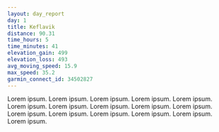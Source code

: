 ```yaml
---
layout: day_report
day: 1
title: Keflavik
distance: 90.31
time_hours: 5
time_minutes: 41
elevation_gain: 499
elevation_loss: 493
avg_moving_speed: 15.9
max_speed: 35.2
garmin_connect_id: 34502827
---
```


Lorem ipsum. Lorem ipsum. Lorem ipsum. Lorem ipsum. Lorem ipsum. Lorem ipsum. Lorem ipsum. Lorem ipsum.
Lorem ipsum. Lorem ipsum. Lorem ipsum. Lorem ipsum. Lorem ipsum. Lorem ipsum. Lorem ipsum. Lorem ipsum.
